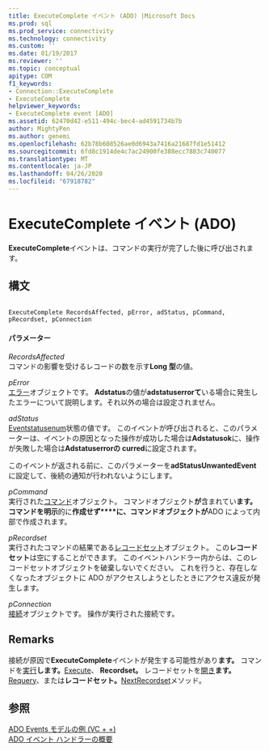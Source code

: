 ```yaml
---
title: ExecuteComplete イベント (ADO) |Microsoft Docs
ms.prod: sql
ms.prod_service: connectivity
ms.technology: connectivity
ms.custom: ''
ms.date: 01/19/2017
ms.reviewer: ''
ms.topic: conceptual
apitype: COM
f1_keywords:
- Connection::ExecuteComplete
- ExecuteComplete
helpviewer_keywords:
- ExecuteComplete event [ADO]
ms.assetid: 62470d42-e511-494c-bec4-ad4591734b7b
author: MightyPen
ms.author: genemi
ms.openlocfilehash: 62b78b608526ae0d6943a7416a21687fd1e51412
ms.sourcegitcommit: 6fd8c1914de4c7ac24900fe388ecc7883c740077
ms.translationtype: MT
ms.contentlocale: ja-JP
ms.lasthandoff: 04/26/2020
ms.locfileid: "67918782"
---
```

# <a name="executecomplete-event-ado"></a>ExecuteComplete イベント (ADO)
**ExecuteComplete**イベントは、コマンドの実行が完了した後に呼び出されます。  
  
## <a name="syntax"></a>構文  
  
```  
  
ExecuteComplete RecordsAffected, pError, adStatus, pCommand, pRecordset, pConnection  
```  
  
#### <a name="parameters"></a>パラメーター  
 *RecordsAffected*  
 コマンドの影響を受けるレコードの数を示す**Long 型**の値。  
  
 *pError*  
 [エラー](../../../ado/reference/ado-api/error-object.md)オブジェクトです。 **Adstatus**の値が**adstatuserrorて**いる場合に発生したエラーについて説明します。それ以外の場合は設定されません。  
  
 *adStatus*  
 [Eventstatusenum](../../../ado/reference/ado-api/eventstatusenum.md)状態の値です。 このイベントが呼び出されると、このパラメーターは、イベントの原因となった操作が成功した場合は**Adstatusok**に、操作が失敗した場合は**Adstatuserrorの curred**に設定されます。  
  
 このイベントが返される前に、このパラメーターを**adStatusUnwantedEvent**に設定して、後続の通知が行われないようにします。  
  
 *pCommand*  
 実行された[コマンド](../../../ado/reference/ado-api/command-object-ado.md)オブジェクト。 コマンドオブジェクト**が**含まれてい**ます。** **コマンドを明示**的に**作成せず****に、コマンドオブジェクトが**ADO によって内部で作成されます。  
  
 *pRecordset*  
 実行されたコマンドの結果である[レコードセット](../../../ado/reference/ado-api/recordset-object-ado.md)オブジェクト。 この**レコードセット**は空にすることができます。 このイベントハンドラー内からは、このレコードセットオブジェクトを破棄しないでください。 これを行うと、存在しなくなったオブジェクトに ADO がアクセスしようとしたときにアクセス違反が発生します。  
  
 *pConnection*  
 [接続](../../../ado/reference/ado-api/connection-object-ado.md)オブジェクトです。 操作が実行された接続です。  
  
## <a name="remarks"></a>Remarks  
 接続が原因で**ExecuteComplete**イベントが発生する可能性があり**ます。** コマンドを[実行](../../../ado/reference/ado-api/execute-method-ado-connection.md)**します。**[Execute](../../../ado/reference/ado-api/execute-method-ado-command.md)、 **Recordset。** レコードセットを[開き](../../../ado/reference/ado-api/open-method-ado-recordset.md)**ます。**[Requery](../../../ado/reference/ado-api/requery-method.md)、または**レコードセット。**[NextRecordset](../../../ado/reference/ado-api/nextrecordset-method-ado.md)メソッド。  
  
## <a name="see-also"></a>参照  
 [ADO Events モデルの例 (VC + +)](../../../ado/reference/ado-api/ado-events-model-example-vc.md)   
 [ADO イベント ハンドラーの概要](../../../ado/guide/data/ado-event-handler-summary.md)
